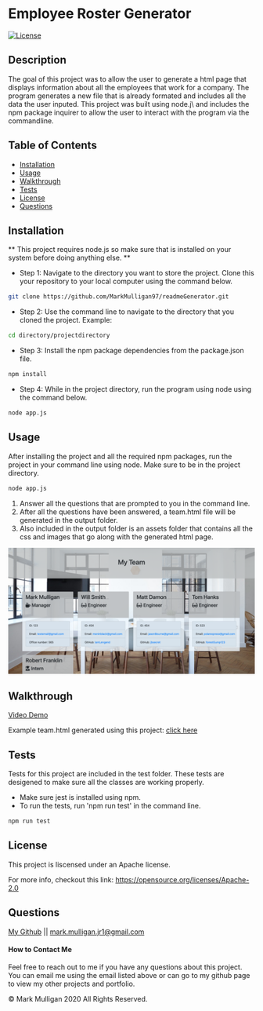 # Employee Roster Generator

[![License](https://img.shields.io/badge/License-Apache%202.0-blue.svg)](https://opensource.org/licenses/Apache-2.0)

## Description 
The goal of this project was to allow the user to generate a html page that displays information about all the employees that work for a company.  The program generates a new file that is already formated and includes all the data the user inputed.  This project was built using node.j\ and includes the npm package inquirer to allow the user to interact with the program via the commandline.   

## Table of Contents
  
* [Installation](#installation)
* [Usage](#usage)
* [Walkthrough](#walkthrough)
* [Tests](#tests)
* [License](#license)
* [Questions](#questions)
  
  
## Installation
** This project requires node.js so make sure that is installed on your system before doing anything else. **

* Step 1: Navigate to the directory you want to store the project. Clone this your repository to your local computer using the command below. 
```bash
git clone https://github.com/MarkMulligan97/readmeGenerator.git
```

* Step 2: Use the command line to navigate to the directory that you cloned the project.
Example:
```bash
cd directory/projectdirectory
```

* Step 3: Install the npm package dependencies from the package.json file.
```bash
npm install
```

* Step 4: While in the project directory, run the program using node using the command below.
```bash
node app.js
```
## Usage 
After installing the project and all the required npm packages, run the project in your command line using node.  Make sure to be in the project directory.
```bash
node app.js
```
1.  Answer all the questions that are prompted to you in the command line.  
2.  After all the questions have been answered, a team.html file will be generated in the output folder.
3.  Also included in the output folder is an assets folder that contains all the css and images that go along with the generated html page.

![Project Screenshot](./images/employeeGeneratorTop.png)

## Walkthrough 
[Video Demo](https://www.youtube.com/watch?v=j_06LvDGsUg&feature=youtu.be)

Example team.html generated using this project:
[click here](./output/team.html)

## Tests
Tests for this project are included in the test folder.  These tests are desigened to make sure all the classes are working properly.  

* Make sure jest is installed using npm.
* To run the tests, run 'npm run test' in the command line.
```bash
npm run test
```

## License
This project is liscensed under an Apache license.

For more info, checkout this link:
https://opensource.org/licenses/Apache-2.0

## Questions
[My Github](https://github.com/MarkMulligan97) || mark.mulligan.jr1@gmail.com

#### How to Contact Me
Feel free to reach out to me if you have any questions about this project.  You can email me using the email listed above or can go to my github page to view my other projects and portfolio.

© Mark Mulligan 2020 All Rights Reserved.